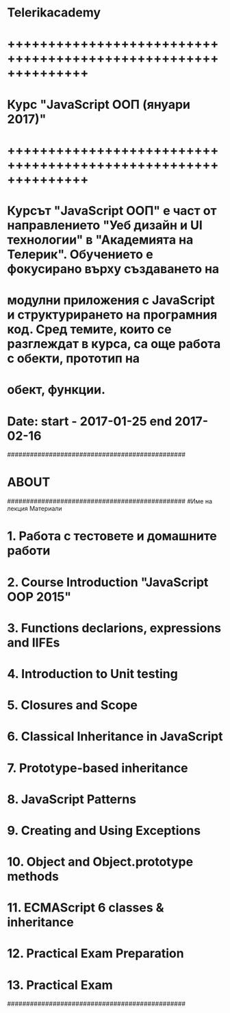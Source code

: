 # Telerikacademy
# ++++++++++++++++++++++++++++++++++++++++++++++++++++++++++++++
#              Курс "JavaScript ООП (януари 2017)" 
# ++++++++++++++++++++++++++++++++++++++++++++++++++++++++++++++
# Курсът "JavaScript ООП" е част от направлението "Уеб дизайн и UI технологии" в "Академията на Телерик". Обучението е фокусирано върху създаването на 
# модулни приложения с JavaScript и структурирането на програмния код. Сред темите, които се разглеждат в курса, са още работа с обекти, прототип на 
# обект, функции.
# Date: start -  2017-01-25 end 2017-02-16 
###############################################
# ABOUT #######################################
###############################################
#Име на лекция	Материали
# 1. Работа с тестовете и домашните работи	
# 2. Course Introduction "JavaScript OOP 2015"	
# 3. Functions declarions, expressions and IIFEs	
# 4. Introduction to Unit testing	
# 5. Closures and Scope	
# 6. Classical Inheritance in JavaScript	
# 7. Prototype-based inheritance	
# 8. JavaScript Patterns	
# 9. Creating and Using Exceptions	
# 10. Object and Object.prototype methods	
# 11. ECMAScript 6 classes & inheritance	
# 12. Practical Exam Preparation	
# 13. Practical Exam
###############################################
